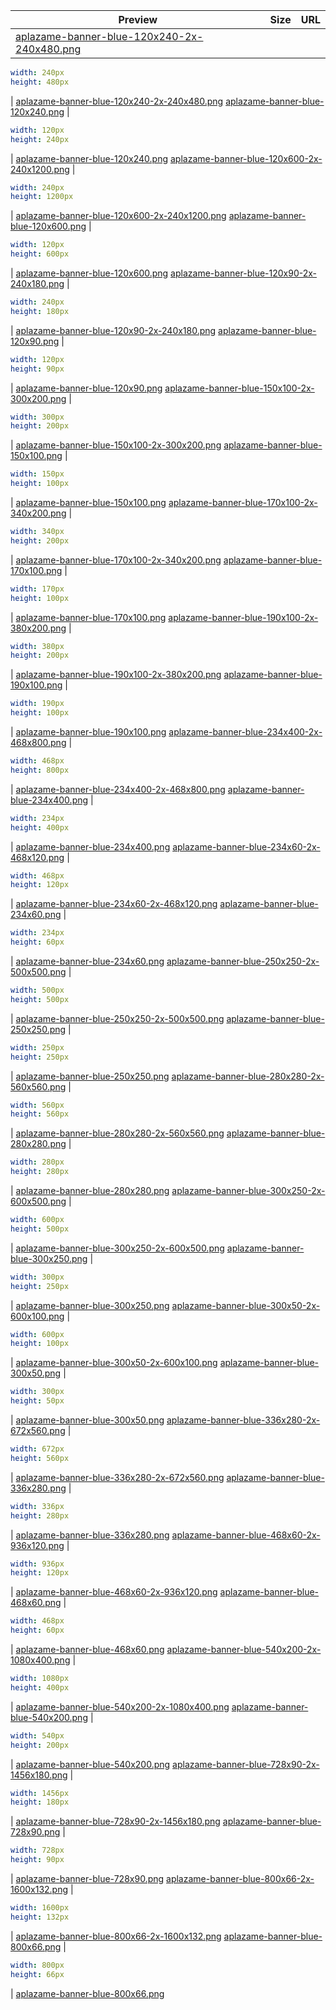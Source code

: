 
Preview | Size | URL
------- | ---- | ---
[aplazame-banner-blue-120x240-2x-240x480.png](![](aplazame-banner-blue-120x240-2x-240x480.png)) |
``` yaml
width: 240px
height: 480px
```
| [aplazame-banner-blue-120x240-2x-240x480.png](aplazame-banner-blue-120x240-2x-240x480.png)
[aplazame-banner-blue-120x240.png](![](aplazame-banner-blue-120x240.png)) |
``` yaml
width: 120px
height: 240px
```
| [aplazame-banner-blue-120x240.png](aplazame-banner-blue-120x240.png)
[aplazame-banner-blue-120x600-2x-240x1200.png](![](aplazame-banner-blue-120x600-2x-240x1200.png)) |
``` yaml
width: 240px
height: 1200px
```
| [aplazame-banner-blue-120x600-2x-240x1200.png](aplazame-banner-blue-120x600-2x-240x1200.png)
[aplazame-banner-blue-120x600.png](![](aplazame-banner-blue-120x600.png)) |
``` yaml
width: 120px
height: 600px
```
| [aplazame-banner-blue-120x600.png](aplazame-banner-blue-120x600.png)
[aplazame-banner-blue-120x90-2x-240x180.png](![](aplazame-banner-blue-120x90-2x-240x180.png)) |
``` yaml
width: 240px
height: 180px
```
| [aplazame-banner-blue-120x90-2x-240x180.png](aplazame-banner-blue-120x90-2x-240x180.png)
[aplazame-banner-blue-120x90.png](![](aplazame-banner-blue-120x90.png)) |
``` yaml
width: 120px
height: 90px
```
| [aplazame-banner-blue-120x90.png](aplazame-banner-blue-120x90.png)
[aplazame-banner-blue-150x100-2x-300x200.png](![](aplazame-banner-blue-150x100-2x-300x200.png)) |
``` yaml
width: 300px
height: 200px
```
| [aplazame-banner-blue-150x100-2x-300x200.png](aplazame-banner-blue-150x100-2x-300x200.png)
[aplazame-banner-blue-150x100.png](![](aplazame-banner-blue-150x100.png)) |
``` yaml
width: 150px
height: 100px
```
| [aplazame-banner-blue-150x100.png](aplazame-banner-blue-150x100.png)
[aplazame-banner-blue-170x100-2x-340x200.png](![](aplazame-banner-blue-170x100-2x-340x200.png)) |
``` yaml
width: 340px
height: 200px
```
| [aplazame-banner-blue-170x100-2x-340x200.png](aplazame-banner-blue-170x100-2x-340x200.png)
[aplazame-banner-blue-170x100.png](![](aplazame-banner-blue-170x100.png)) |
``` yaml
width: 170px
height: 100px
```
| [aplazame-banner-blue-170x100.png](aplazame-banner-blue-170x100.png)
[aplazame-banner-blue-190x100-2x-380x200.png](![](aplazame-banner-blue-190x100-2x-380x200.png)) |
``` yaml
width: 380px
height: 200px
```
| [aplazame-banner-blue-190x100-2x-380x200.png](aplazame-banner-blue-190x100-2x-380x200.png)
[aplazame-banner-blue-190x100.png](![](aplazame-banner-blue-190x100.png)) |
``` yaml
width: 190px
height: 100px
```
| [aplazame-banner-blue-190x100.png](aplazame-banner-blue-190x100.png)
[aplazame-banner-blue-234x400-2x-468x800.png](![](aplazame-banner-blue-234x400-2x-468x800.png)) |
``` yaml
width: 468px
height: 800px
```
| [aplazame-banner-blue-234x400-2x-468x800.png](aplazame-banner-blue-234x400-2x-468x800.png)
[aplazame-banner-blue-234x400.png](![](aplazame-banner-blue-234x400.png)) |
``` yaml
width: 234px
height: 400px
```
| [aplazame-banner-blue-234x400.png](aplazame-banner-blue-234x400.png)
[aplazame-banner-blue-234x60-2x-468x120.png](![](aplazame-banner-blue-234x60-2x-468x120.png)) |
``` yaml
width: 468px
height: 120px
```
| [aplazame-banner-blue-234x60-2x-468x120.png](aplazame-banner-blue-234x60-2x-468x120.png)
[aplazame-banner-blue-234x60.png](![](aplazame-banner-blue-234x60.png)) |
``` yaml
width: 234px
height: 60px
```
| [aplazame-banner-blue-234x60.png](aplazame-banner-blue-234x60.png)
[aplazame-banner-blue-250x250-2x-500x500.png](![](aplazame-banner-blue-250x250-2x-500x500.png)) |
``` yaml
width: 500px
height: 500px
```
| [aplazame-banner-blue-250x250-2x-500x500.png](aplazame-banner-blue-250x250-2x-500x500.png)
[aplazame-banner-blue-250x250.png](![](aplazame-banner-blue-250x250.png)) |
``` yaml
width: 250px
height: 250px
```
| [aplazame-banner-blue-250x250.png](aplazame-banner-blue-250x250.png)
[aplazame-banner-blue-280x280-2x-560x560.png](![](aplazame-banner-blue-280x280-2x-560x560.png)) |
``` yaml
width: 560px
height: 560px
```
| [aplazame-banner-blue-280x280-2x-560x560.png](aplazame-banner-blue-280x280-2x-560x560.png)
[aplazame-banner-blue-280x280.png](![](aplazame-banner-blue-280x280.png)) |
``` yaml
width: 280px
height: 280px
```
| [aplazame-banner-blue-280x280.png](aplazame-banner-blue-280x280.png)
[aplazame-banner-blue-300x250-2x-600x500.png](![](aplazame-banner-blue-300x250-2x-600x500.png)) |
``` yaml
width: 600px
height: 500px
```
| [aplazame-banner-blue-300x250-2x-600x500.png](aplazame-banner-blue-300x250-2x-600x500.png)
[aplazame-banner-blue-300x250.png](![](aplazame-banner-blue-300x250.png)) |
``` yaml
width: 300px
height: 250px
```
| [aplazame-banner-blue-300x250.png](aplazame-banner-blue-300x250.png)
[aplazame-banner-blue-300x50-2x-600x100.png](![](aplazame-banner-blue-300x50-2x-600x100.png)) |
``` yaml
width: 600px
height: 100px
```
| [aplazame-banner-blue-300x50-2x-600x100.png](aplazame-banner-blue-300x50-2x-600x100.png)
[aplazame-banner-blue-300x50.png](![](aplazame-banner-blue-300x50.png)) |
``` yaml
width: 300px
height: 50px
```
| [aplazame-banner-blue-300x50.png](aplazame-banner-blue-300x50.png)
[aplazame-banner-blue-336x280-2x-672x560.png](![](aplazame-banner-blue-336x280-2x-672x560.png)) |
``` yaml
width: 672px
height: 560px
```
| [aplazame-banner-blue-336x280-2x-672x560.png](aplazame-banner-blue-336x280-2x-672x560.png)
[aplazame-banner-blue-336x280.png](![](aplazame-banner-blue-336x280.png)) |
``` yaml
width: 336px
height: 280px
```
| [aplazame-banner-blue-336x280.png](aplazame-banner-blue-336x280.png)
[aplazame-banner-blue-468x60-2x-936x120.png](![](aplazame-banner-blue-468x60-2x-936x120.png)) |
``` yaml
width: 936px
height: 120px
```
| [aplazame-banner-blue-468x60-2x-936x120.png](aplazame-banner-blue-468x60-2x-936x120.png)
[aplazame-banner-blue-468x60.png](![](aplazame-banner-blue-468x60.png)) |
``` yaml
width: 468px
height: 60px
```
| [aplazame-banner-blue-468x60.png](aplazame-banner-blue-468x60.png)
[aplazame-banner-blue-540x200-2x-1080x400.png](![](aplazame-banner-blue-540x200-2x-1080x400.png)) |
``` yaml
width: 1080px
height: 400px
```
| [aplazame-banner-blue-540x200-2x-1080x400.png](aplazame-banner-blue-540x200-2x-1080x400.png)
[aplazame-banner-blue-540x200.png](![](aplazame-banner-blue-540x200.png)) |
``` yaml
width: 540px
height: 200px
```
| [aplazame-banner-blue-540x200.png](aplazame-banner-blue-540x200.png)
[aplazame-banner-blue-728x90-2x-1456x180.png](![](aplazame-banner-blue-728x90-2x-1456x180.png)) |
``` yaml
width: 1456px
height: 180px
```
| [aplazame-banner-blue-728x90-2x-1456x180.png](aplazame-banner-blue-728x90-2x-1456x180.png)
[aplazame-banner-blue-728x90.png](![](aplazame-banner-blue-728x90.png)) |
``` yaml
width: 728px
height: 90px
```
| [aplazame-banner-blue-728x90.png](aplazame-banner-blue-728x90.png)
[aplazame-banner-blue-800x66-2x-1600x132.png](![](aplazame-banner-blue-800x66-2x-1600x132.png)) |
``` yaml
width: 1600px
height: 132px
```
| [aplazame-banner-blue-800x66-2x-1600x132.png](aplazame-banner-blue-800x66-2x-1600x132.png)
[aplazame-banner-blue-800x66.png](![](aplazame-banner-blue-800x66.png)) |
``` yaml
width: 800px
height: 66px
```
| [aplazame-banner-blue-800x66.png](aplazame-banner-blue-800x66.png)
